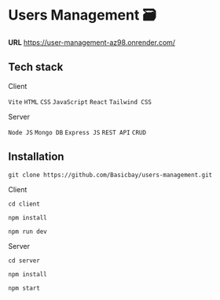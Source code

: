 # Users Management 🗃
**URL** https://user-management-az98.onrender.com/

## Tech stack

Client

`Vite` `HTML` `CSS` `JavaScript` `React` `Tailwind CSS`

Server

 `Node JS` `Mongo DB` `Express JS` `REST API` `CRUD`

## Installation
```console
git clone https://github.com/Basicbay/users-management.git
```

Client

```console
cd client
```
```console
npm install
```
```console
npm run dev
```

Server

```console
cd server
```
```console
npm install
```
```console
npm start
```
